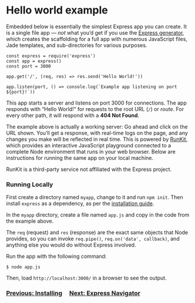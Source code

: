 Hello world example
===================

Embedded below is essentially the simplest Express app you can create. It is a single file app — _not_ what you’d get if you use the [Express generator](/en/starter/generator.html), which creates the scaffolding for a full app with numerous JavaScript files, Jade templates, and sub-directories for various purposes.

    
    const express = require('express')
    const app = express()
    const port = 3000
    
    app.get('/', (req, res) => res.send('Hello World!'))
    
    app.listen(port, () => console.log(`Example app listening on port ${port}!`))
    

This app starts a server and listens on port 3000 for connections. The app responds with “Hello World!” for requests to the root URL (`/`) or _route_. For every other path, it will respond with a **404 Not Found**.

The example above is actually a working server: Go ahead and click on the URL shown. You’ll get a response, with real-time logs on the page, and any changes you make will be reflected in real time. This is powered by [RunKit](https://runkit.com), which provides an interactive JavaScript playground connected to a complete Node environment that runs in your web browser. Below are instructions for running the same app on your local machine.

RunKit is a third-party service not affiliated with the Express project.

### Running Locally

First create a directory named `myapp`, change to it and run `npm init`. Then install `express` as a dependency, as per the [installation guide](/en/starter/installing.html).

In the `myapp` directory, create a file named `app.js` and copy in the code from the example above.

The `req` (request) and `res` (response) are the exact same objects that Node provides, so you can invoke `req.pipe()`, `req.on('data', callback)`, and anything else you would do without Express involved.

Run the app with the following command:

    $ node app.js
    

Then, load `http://localhost:3000/` in a browser to see the output.

### [Previous: Installing](/en/starter/installing.html)     [Next: Express Navigator](/en/starter/generator.html)